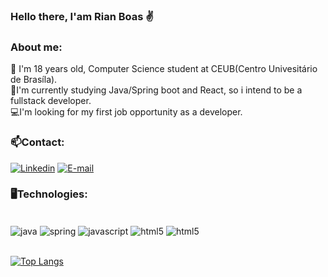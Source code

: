 ### Hello there, I'am Rian Boas ✌️

### About me:
<p>
   📗 I'm 18 years old, Computer Science student at CEUB(Centro Univesitário de Brasíla). <br>
    🧠I'm currently studying Java/Spring boot and React, so i intend to be a fullstack developer. <br>
    💻I'm looking for my first job opportunity as a developer.
</p>

### 📫Contact:


[![Linkedin](https://img.shields.io/badge/LinkedIn-0077B5?style=for-the-badge&logo=linkedin&logoColor=white)](https://www.linkedin.com/in/rian-lucas-30a941204/)
[![E-mail](https://img.shields.io/badge/Gmail-D14836?style=for-the-badge&logo=gmail&logoColor=white)](mailto:rian.lucas2014@outlook.com)

### 🖥️Technologies:

<div style= "display: inline_block"><br>
    <img align= "center" alt= "java" src= "https://img.shields.io/badge/Java-ED8B00?style=for-the-badge&logo=java&logoColor=white"/>
    <img align= "center" alt= "spring" src= "https://img.shields.io/badge/Spring-6DB33F?style=for-the-badge&logo=spring&logoColor=whit"/>
    <img align= "center" alt= "javascript" src= "https://img.shields.io/badge/JavaScript-F7DF1E?style=for-the-badge&logo=javascript&logoColor=black"/>
    <img align= "center" alt= "html5" src= "https://img.shields.io/badge/HTML-239120?style=for-the-badge&logo=html5&logoColor=white"/>
   <img align= "center" alt= "html5" src= "https://img.shields.io/badge/React-20232A?style=for-the-badge&logo=react&logoColor=61DAFB"/>
</div>

<br>

[![Top Langs](https://github-readme-stats.vercel.app/api/top-langs/?username=rianlucassb&langs_count=8)](https://github.com/anuraghazra/github-readme-stats)
